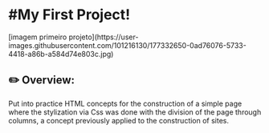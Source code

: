 <h1>#My First Project!</h1>
[imagem primeiro projeto](https://user-images.githubusercontent.com/101216130/177332650-0ad76076-5733-4418-a86b-a584d74e803c.jpg)
<h2>✏️ Overview:</h2>
Put into practice HTML concepts for the construction of a simple page where the stylization via Css was done with the division of the page through columns,
 a concept previously applied to the construction of sites.
